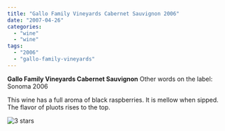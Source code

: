 ```yaml
---
title: "Gallo Family Vineyards Cabernet Sauvignon 2006"
date: "2007-04-26"
categories: 
  - "wine"
  - "wine"
tags: 
  - "2006"
  - "gallo-family-vineyards"
---
```


**Gallo Family Vineyards Cabernet Sauvignon** Other words on the label: Sonoma 2006

This wine has a full aroma of black raspberries. It is mellow when sipped. The flavor of pluots rises to the top.

![3 stars](http://www.rebeccagomezfarrell.com/wp-content/uploads/2009/02/rating_avocado1.gif "rating_avocado1")
